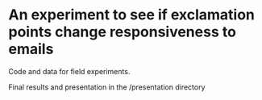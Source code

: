 # An experiment to see if exclamation points change responsiveness to emails

Code and data for field experiments.

Final results and presentation in the /presentation directory
